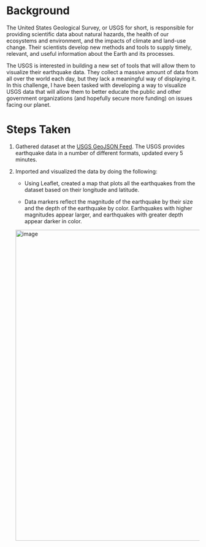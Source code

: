 # Background

The United States Geological Survey, or USGS for short, is responsible for providing scientific data about natural hazards, the health of our ecosystems and environment, and the impacts of climate and land-use change. Their scientists develop new methods and tools to supply timely, relevant, and useful information about the Earth and its processes.

The USGS is interested in building a new set of tools that will allow them to visualize their earthquake data. They collect a massive amount of data from all over the world each day, but they lack a meaningful way of displaying it. In this challenge, I have been tasked with developing a way to visualize USGS data that will allow them to better educate the public and other government organizations (and hopefully secure more funding) on issues facing our planet.

# Steps Taken

1) Gathered dataset at the  [USGS GeoJSON Feed](https://earthquake.usgs.gov/earthquakes/feed/v1.0/geojson.php). The USGS provides earthquake data in a number of different formats, updated every 5 minutes.

2) Imported and visualized the data by doing the following:

    - Using Leaflet, created a map that plots all the earthquakes from the dataset based on their longitude and latitude.

    - Data markers reflect the magnitude of the earthquake by their size and the depth of the earthquake by color. Earthquakes with higher magnitudes appear larger, and earthquakes with greater depth appear darker in color.
  
   <img width="811" alt="image" src="https://github.com/samcandia/Leaflet-challenge/assets/145384304/ec8dc29a-2dee-4669-b84e-295366e25a2c">
